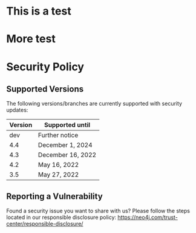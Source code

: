 # This is a test
# More test
# Security Policy

## Supported Versions

The following versions/branches are currently supported with security updates:

| Version | Supported until    |
| ------- | ------------------ |
| dev     | Further notice     |
| 4.4     | December 1, 2024   |
| 4.3     | December 16, 2022  |
| 4.2     | May 16, 2022       |
| 3.5     | May 27, 2022       |

## Reporting a Vulnerability

Found a security issue you want to share with us? Please follow the steps located in our responsible disclosure policy:
https://neo4j.com/trust-center/responsible-disclosure/
